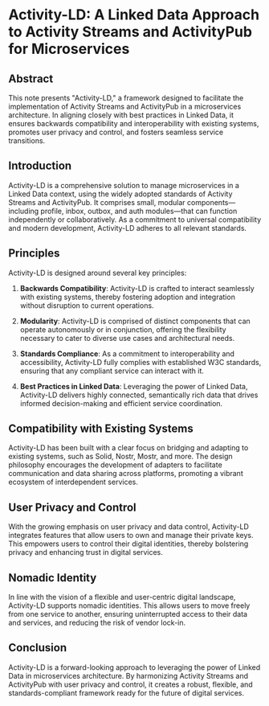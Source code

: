# Activity-LD: A Linked Data Approach to Activity Streams and ActivityPub for Microservices

## Abstract

This note presents "Activity-LD," a framework designed to facilitate the implementation of Activity Streams and ActivityPub in a microservices architecture. In aligning closely with best practices in Linked Data, it ensures backwards compatibility and interoperability with existing systems, promotes user privacy and control, and fosters seamless service transitions.

## Introduction

Activity-LD is a comprehensive solution to manage microservices in a Linked Data context, using the widely adopted standards of Activity Streams and ActivityPub. It comprises small, modular components—including profile, inbox, outbox, and auth modules—that can function independently or collaboratively. As a commitment to universal compatibility and modern development, Activity-LD adheres to all relevant standards.

## Principles

Activity-LD is designed around several key principles:

1. **Backwards Compatibility**: Activity-LD is crafted to interact seamlessly with existing systems, thereby fostering adoption and integration without disruption to current operations.

2. **Modularity**: Activity-LD is comprised of distinct components that can operate autonomously or in conjunction, offering the flexibility necessary to cater to diverse use cases and architectural needs.

3. **Standards Compliance**: As a commitment to interoperability and accessibility, Activity-LD fully complies with established W3C standards, ensuring that any compliant service can interact with it.

4. **Best Practices in Linked Data**: Leveraging the power of Linked Data, Activity-LD delivers highly connected, semantically rich data that drives informed decision-making and efficient service coordination.

## Compatibility with Existing Systems

Activity-LD has been built with a clear focus on bridging and adapting to existing systems, such as Solid, Nostr, Mostr, and more. The design philosophy encourages the development of adapters to facilitate communication and data sharing across platforms, promoting a vibrant ecosystem of interdependent services.

## User Privacy and Control

With the growing emphasis on user privacy and data control, Activity-LD integrates features that allow users to own and manage their private keys. This empowers users to control their digital identities, thereby bolstering privacy and enhancing trust in digital services.

## Nomadic Identity

In line with the vision of a flexible and user-centric digital landscape, Activity-LD supports nomadic identities. This allows users to move freely from one service to another, ensuring uninterrupted access to their data and services, and reducing the risk of vendor lock-in.

## Conclusion

Activity-LD is a forward-looking approach to leveraging the power of Linked Data in microservices architecture. By harmonizing Activity Streams and ActivityPub with user privacy and control, it creates a robust, flexible, and standards-compliant framework ready for the future of digital services.
